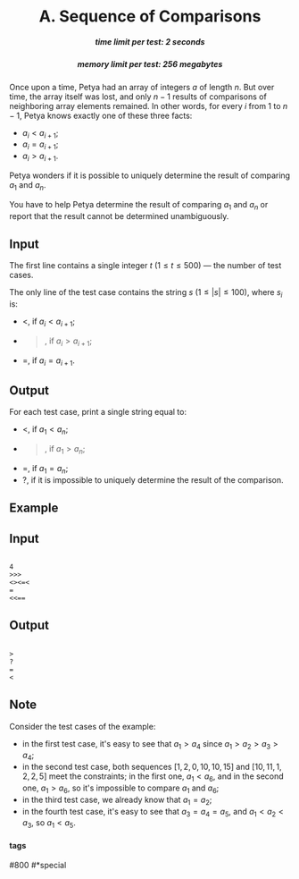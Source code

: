 <h1 style='text-align: center;'> A. Sequence of Comparisons</h1>

<h5 style='text-align: center;'>time limit per test: 2 seconds</h5>
<h5 style='text-align: center;'>memory limit per test: 256 megabytes</h5>

Once upon a time, Petya had an array of integers $a$ of length $n$. But over time, the array itself was lost, and only $n-1$ results of comparisons of neighboring array elements remained. In other words, for every $i$ from $1$ to $n-1$, Petya knows exactly one of these three facts:

* $a_i < a_{i+1}$;
* $a_i = a_{i+1}$;
* $a_i > a_{i+1}$.

Petya wonders if it is possible to uniquely determine the result of comparing $a_1$ and $a_n$.

You have to help Petya determine the result of comparing $a_1$ and $a_n$ or report that the result cannot be determined unambiguously.

## Input

The first line contains a single integer $t$ ($1 \le t \le 500$) — the number of test cases.

The only line of the test case contains the string $s$ ($1 \le |s| \le 100$), where $s_i$ is:

* <, if $a_i < a_{i + 1}$;
* >, if $a_i > a_{i + 1}$;
* =, if $a_i = a_{i + 1}$.
## Output

For each test case, print a single string equal to:

* <, if $a_1 < a_n$;
* >, if $a_1 > a_n$;
* =, if $a_1 = a_n$;
* ?, if it is impossible to uniquely determine the result of the comparison.
## Example

## Input


```

4
>>>
<><=<
=
<<==

```
## Output


```

>
?
=
<

```
## Note

Consider the test cases of the example:

* in the first test case, it's easy to see that $a_1 > a_4$ since $a_1 > a_2 > a_3 > a_4$;
* in the second test case, both sequences $[1, 2, 0, 10, 10, 15]$ and $[10, 11, 1, 2, 2, 5]$ meet the constraints; in the first one, $a_1 < a_6$, and in the second one, $a_1 > a_6$, so it's impossible to compare $a_1$ and $a_6$;
* in the third test case, we already know that $a_1 = a_2$;
* in the fourth test case, it's easy to see that $a_3 = a_4 = a_5$, and $a_1 < a_2 < a_3$, so $a_1 < a_5$.


#### tags 

#800 #*special 